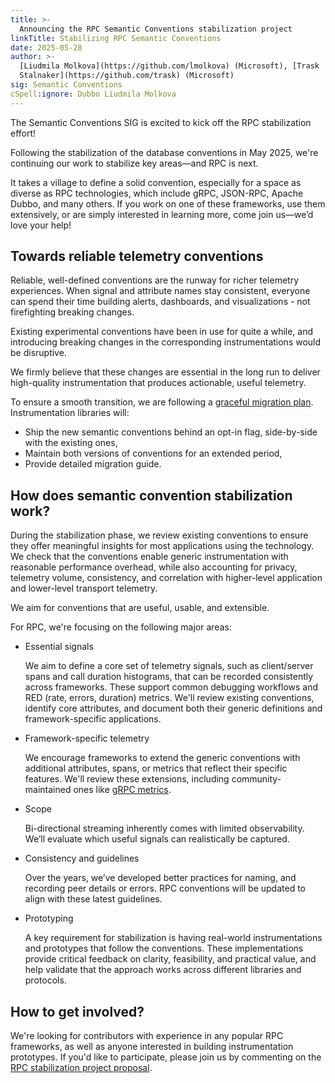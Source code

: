 ```yaml
---
title: >-
  Announcing the RPC Semantic Conventions stabilization project
linkTitle: Stabilizing RPC Semantic Conventions
date: 2025-05-28
author: >-
  [Liudmila Molkova](https://github.com/lmolkova) (Microsoft), [Trask
  Stalnaker](https://github.com/trask) (Microsoft)
sig: Semantic Conventions
cSpell:ignore: Dubbo Liudmila Molkova
---
```


The Semantic Conventions SIG is excited to kick off the RPC stabilization
effort!

Following the stabilization of the database conventions in May 2025, we're
continuing our work to stabilize key areas—and RPC is next.

It takes a village to define a solid convention, especially for a space as
diverse as RPC technologies, which include gRPC, JSON-RPC, Apache Dubbo, and
many others. If you work on one of these frameworks, use them extensively, or
are simply interested in learning more, come join us—we’d love your help!

## Towards reliable telemetry conventions

Reliable, well-defined conventions are the runway for richer telemetry
experiences. When signal and attribute names stay consistent, everyone can spend
their time building alerts, dashboards, and visualizations - not firefighting
breaking changes.

Existing experimental conventions have been in use for quite a while, and
introducing breaking changes in the corresponding instrumentations would be
disruptive.

We firmly believe that these changes are essential in the long run to deliver
high-quality instrumentation that produces actionable, useful telemetry.

To ensure a smooth transition, we are following a
[graceful migration plan](https://github.com/open-telemetry/semantic-conventions/blob/v1.34.0/docs/rpc/rpc-spans.md?plain=1#L26-L50).
Instrumentation libraries will:

- Ship the new semantic conventions behind an opt-in flag, side-by-side with the
  existing ones,
- Maintain both versions of conventions for an extended period,
- Provide detailed migration guide.

## How does semantic convention stabilization work?

During the stabilization phase, we review existing conventions to ensure they
offer meaningful insights for most applications using the technology. We check
that the conventions enable generic instrumentation with reasonable performance
overhead, while also accounting for privacy, telemetry volume, consistency, and
correlation with higher-level application and lower-level transport telemetry.

We aim for conventions that are useful, usable, and extensible.

For RPC, we're focusing on the following major areas:

- Essential signals

  We aim to define a core set of telemetry signals, such as client/server spans
  and call duration histograms, that can be recorded consistently across
  frameworks. These support common debugging workflows and RED (rate, errors,
  duration) metrics. We'll review existing conventions, identify core
  attributes, and document both their generic definitions and framework-specific
  applications.

- Framework-specific telemetry

  We encourage frameworks to extend the generic conventions with additional
  attributes, spans, or metrics that reflect their specific features. We'll
  review these extensions, including community-maintained ones like
  [gRPC metrics](https://grpc.io/docs/guides/opentelemetry-metrics/).

- Scope

  Bi-directional streaming inherently comes with limited observability. We’ll
  evaluate which useful signals can realistically be captured.

- Consistency and guidelines 

  Over the years, we’ve developed better practices
  for naming, and recording peer details or errors. RPC conventions will be
  updated to align with these latest guidelines.

- Prototyping

  A key requirement for stabilization is having real-world instrumentations and
  prototypes that follow the conventions. These implementations provide critical
  feedback on clarity, feasibility, and practical value, and help validate that
  the approach works across different libraries and protocols.

## How to get involved?

We're looking for contributors with experience in any popular RPC frameworks, as
well as anyone interested in building instrumentation prototypes. If you'd like
to participate, please join us by commenting on the
[RPC stabilization project proposal](https://github.com/open-telemetry/community/issues/1859).
